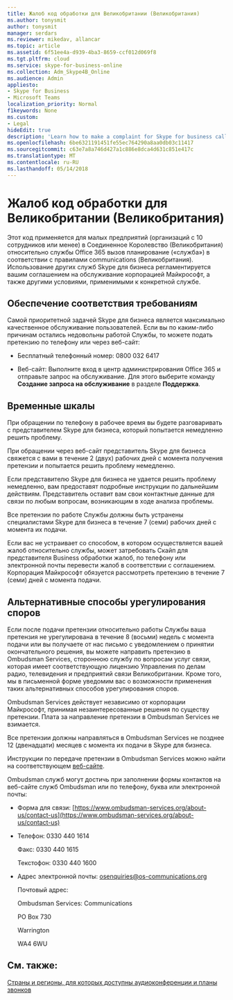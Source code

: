```yaml
---
title: Жалоб код обработки для Великобритании (Великобритания)
ms.author: tonysmit
author: tonysmit
manager: serdars
ms.reviewer: mikedav, allancar
ms.topic: article
ms.assetid: 6f51ee4a-d939-4ba3-8659-ccf012d069f8
ms.tgt.pltfrm: cloud
ms.service: skype-for-business-online
ms.collection: Adm_Skype4B_Online
ms.audience: Admin
appliesto:
- Skype for Business
- Microsoft Teams
localization_priority: Normal
f1keywords: None
ms.custom:
- Legal
hideEdit: true
description: 'Learn how to make a complaint for Skype for business calling services (PSTN Calling in the United Kingdom), what the timelines are for replies, and how to resolve disputes for unresolved complaints. '
ms.openlocfilehash: 6be6321191451fe55ec764290a8aa0db03c11417
ms.sourcegitcommit: c63e7a8a746d427a1c886e8dca4d631c851e417c
ms.translationtype: MT
ms.contentlocale: ru-RU
ms.lasthandoff: 05/14/2018
---
```

# <a name="complaint-handling-code-for-the-united-kingdom-uk"></a>Жалоб код обработки для Великобритании (Великобритания)

Этот код применяется для малых предприятий (организаций с 10 сотрудников или менее) в Соединенное Королевство (Великобритания) относительно службы Office 365 вызов планирование («служба») в соответствии с правилами communications (Великобритания). Использование других служб Skype для бизнеса регламентируется вашим соглашением на обслуживание корпорацией Майкрософт, а также другими условиями, применимыми к конкретной службе.
  
## <a name="how-to-make-a-complaint"></a>Обеспечение соответствия требованиям

Самой приоритетной задачей Skype для бизнеса является максимально качественное обслуживание пользователей. Если вы по каким-либо причинам остались недовольны работой Службы, то можете подать претензию по телефону или через веб-сайт:
  
- Бесплатный телефонный номер: 0800 032 6417
    
- Веб-сайт: Выполните вход в центр администрирования Office 365 и отправьте запрос на обслуживание. Для этого выберите команду **Создание запроса на обслуживание** в разделе **Поддержка**. 
    
## <a name="timelines"></a>Временные шкалы

При обращении по телефону в рабочее время вы будете разговаривать с представителем Skype для бизнеса, который попытается немедленно решить проблему.
  
При обращении через веб-сайт представитель Skype для бизнеса свяжется с вами в течение 2 (двух) рабочих дней с момента получения претензии и попытается решить проблему немедленно.
  
Если представителю Skype для бизнеса не удается решить проблему немедленно, вам предоставят подробные инструкции по дальнейшим действиям. Представитель оставит вам свои контактные данные для связи по любым вопросам, возникающим в ходе анализа проблемы.
  
Все претензии по работе Службы должны быть устранены специалистами Skype для бизнеса в течение 7 (семи) рабочих дней с момента их подачи. 
  
Если вас не устраивает со способом, в котором осуществляется вашей жалоб относительно службы, может затребовать Скайп для представителя Business обработки жалоб, по телефону или электронной почты перевести жалоб в соответствии с соглашением. Корпорация Майкрософт обязуется рассмотреть претензию в течение 7 (семи) дней с момента подачи.
  
## <a name="alternative-dispute-resolution"></a>Альтернативные способы урегулирования споров

Если после подачи претензии относительно работы Службы ваша претензия не урегулирована в течение 8 (восьми) недель с момента подачи или вы получаете от нас письмо с уведомлением о принятии окончательного решения, вы можете направить претензию в Ombudsman Services, стороннюю службу по вопросам услуг связи, которая имеет соответствующую лицензию Управления по делам радио, телевидения и предприятий связи Великобритании. Кроме того, мы в письменной форме уведомим вас о возможности применения таких альтернативных способов урегулирования споров. 
  
Ombudsman Services действует независимо от корпорации Майкрософт, принимая незаинтересованные решения по существу претензии. Плата за направление претензии в Ombudsman Services не взимается. 
  
Все претензии должны направляться в Ombudsman Services не позднее 12 (двенадцати) месяцев с момента их подачи в Skype для бизнеса.
  
Инструкции по передаче претензии в Ombudsman Services можно найти на соответствующем [веб-сайте](http://go.microsoft.com/fwlink/?LinkID=820708&amp;clcid=0x809).
  
Ombudsman служб могут достичь при заполнении формы контактов на веб-сайте служб Ombudsman или по телефону, буква или электронной почты:
  
- Форма для связи: [https://www.ombudsman-services.org/about-us/contact-us](https://www.ombudsman-services.org/about-us/contact-us)
    
- Телефон: 0330 440 1614
    
    Факс: 0330 440 1615
    
    Текстофон: 0330 440 1600
    
- Адрес электронной почты: [osenquiries@os-communications.org](mailto:osenquiries@os-communications.org)
    
    Почтовый адрес:
    
    Ombudsman Services: Communications
    
    PO Box 730
    
    Warrington
    
    WA4 6WU
    

## <a name="related-topics"></a>См. также:
[Страны и регионы, для которых доступны аудиоконференции и планы звонков](../country-and-region-availability-for-audio-conferencing-and-calling-plans/country-and-region-availability-for-audio-conferencing-and-calling-plans.md)

